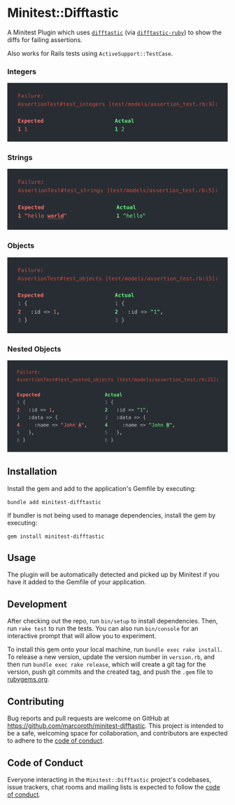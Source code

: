 # Minitest::Difftastic

A Minitest Plugin which uses [`difftastic`](https://github.com/Wilfred/difftastic) (via [`difftastic-ruby`](https://github.com/joeldrapper/difftastic-ruby)) to show the diffs for failing assertions.

Also works for Rails tests using `ActiveSupport::TestCase`.

### Integers

![Integers Comparison](./screenshots/integers.png)

### Strings

![Strings Comparison](./screenshots/strings.png)

### Objects

![Objects Comparison](./screenshots/objects.png)

### Nested Objects

![Nested Objects Comparison](./screenshots/nested_objects.png)

## Installation

Install the gem and add to the application's Gemfile by executing:

```shell
bundle add minitest-difftastic
```

If bundler is not being used to manage dependencies, install the gem by executing:

```shell
gem install minitest-difftastic
```

## Usage

The plugin will be automatically detected and picked up by Minitest if you have it added to the Gemfile of your application.

## Development

After checking out the repo, run `bin/setup` to install dependencies. Then, run `rake test` to run the tests. You can also run `bin/console` for an interactive prompt that will allow you to experiment.

To install this gem onto your local machine, run `bundle exec rake install`. To release a new version, update the version number in `version.rb`, and then run `bundle exec rake release`, which will create a git tag for the version, push git commits and the created tag, and push the `.gem` file to [rubygems.org](https://rubygems.org).

## Contributing

Bug reports and pull requests are welcome on GitHub at https://github.com/marcoroth/minitest-difftastic. This project is intended to be a safe, welcoming space for collaboration, and contributors are expected to adhere to the [code of conduct](https://github.com/marcoroth/minitest-difftastic/blob/main/CODE_OF_CONDUCT.md).

## Code of Conduct

Everyone interacting in the `Minitest::Difftastic` project's codebases, issue trackers, chat rooms and mailing lists is expected to follow the [code of conduct](https://github.com/marcoroth/minitest-difftastic/blob/main/CODE_OF_CONDUCT.md).

